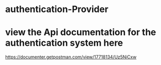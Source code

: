 # authentication-Provider

# view the Api documentation for the authentication system here 
 https://documenter.getpostman.com/view/17718134/Uz5NiCxw
